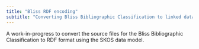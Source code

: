 ```yaml
---
title: "Bliss RDF encoding"
subtitle: "Converting Bliss Bibliographic Classification to linked data"
---
```

A work-in-progress to convert the source files for the Bliss Bibliographic Classification to RDF format using the SKOS data model.